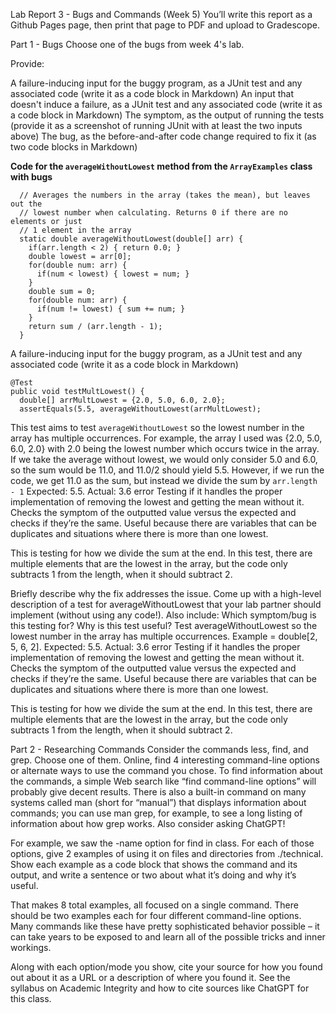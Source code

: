 Lab Report 3 - Bugs and Commands (Week 5)
You’ll write this report as a Github Pages page, then print that page to PDF and upload to Gradescope.

Part 1 - Bugs
Choose one of the bugs from week 4's lab.

Provide:

A failure-inducing input for the buggy program, as a JUnit test and any associated code (write it as a code block in Markdown)
An input that doesn't induce a failure, as a JUnit test and any associated code (write it as a code block in Markdown)
The symptom, as the output of running the tests (provide it as a screenshot of running JUnit with at least the two inputs above)
The bug, as the before-and-after code change required to fix it (as two code blocks in Markdown)

**Code for the `averageWithoutLowest` method from the `ArrayExamples` class with bugs**
```
  // Averages the numbers in the array (takes the mean), but leaves out the
  // lowest number when calculating. Returns 0 if there are no elements or just
  // 1 element in the array
  static double averageWithoutLowest(double[] arr) {
    if(arr.length < 2) { return 0.0; }
    double lowest = arr[0];
    for(double num: arr) {
      if(num < lowest) { lowest = num; }
    }
    double sum = 0;
    for(double num: arr) {
      if(num != lowest) { sum += num; }
    }
    return sum / (arr.length - 1);
  }

```
A failure-inducing input for the buggy program, as a JUnit test and any associated code (write it as a code block in Markdown)
```
@Test
public void testMultLowest() {
  double[] arrMultLowest = {2.0, 5.0, 6.0, 2.0};
  assertEquals(5.5, averageWithoutLowest(arrMultLowest);
```
This test aims to test `averageWithoutLowest` so the lowest number in the array has multiple occurrences. For example, the array I used was {2.0, 5.0, 6.0, 2.0} with 2.0 being the lowest number which occurs twice in the array. If we take the average without lowest, we would only consider 5.0 and 6.0, so the sum would be 11.0, and 11.0/2 should yield 5.5. However, if we run the code, we get 11.0 as the sum, but instead we divide the sum by `arr.length - 1`  Expected: 5.5. Actual: 3.6 error
Testing if it handles the proper implementation of removing the lowest and getting the mean without it. Checks the symptom of the outputted value versus the expected and checks if they’re the same. Useful because there are variables that can be duplicates and situations where there is more than one lowest. 

This is testing for how we divide the sum at the end. In this test, there are multiple elements that are the lowest in the array, but the code only subtracts 1 from the length, when it should subtract 2. 

Briefly describe why the fix addresses the issue.
Come up with a high-level description of a test for averageWithoutLowest that your lab partner should implement (without using any code!). Also include: Which symptom/bug is this testing for? Why is this test useful?
Test averageWithoutLowest so the lowest number in the array has multiple occurrences. 
Example = double[2, 5, 6, 2]. Expected: 5.5. Actual: 3.6 error
Testing if it handles the proper implementation of removing the lowest and getting the mean without it. Checks the symptom of the outputted value versus the expected and checks if they’re the same. Useful because there are variables that can be duplicates and situations where there is more than one lowest. 

This is testing for how we divide the sum at the end. In this test, there are multiple elements that are the lowest in the array, but the code only subtracts 1 from the length, when it should subtract 2. 



Part 2 - Researching Commands
Consider the commands less, find, and grep. Choose one of them. Online, find 4 interesting command-line options or alternate ways to use the command you chose. To find information about the commands, a simple Web search like “find command-line options” will probably give decent results. There is also a built-in command on many systems called man (short for “manual”) that displays information about commands; you can use man grep, for example, to see a long listing of information about how grep works. Also consider asking ChatGPT!

For example, we saw the -name option for find in class. For each of those options, give 2 examples of using it on files and directories from ./technical. Show each example as a code block that shows the command and its output, and write a sentence or two about what it’s doing and why it’s useful.

That makes 8 total examples, all focused on a single command. There should be two examples each for four different command-line options. Many commands like these have pretty sophisticated behavior possible – it can take years to be exposed to and learn all of the possible tricks and inner workings.

Along with each option/mode you show, cite your source for how you found out about it as a URL or a description of where you found it. See the syllabus on Academic Integrity and how to cite sources like ChatGPT for this class.
